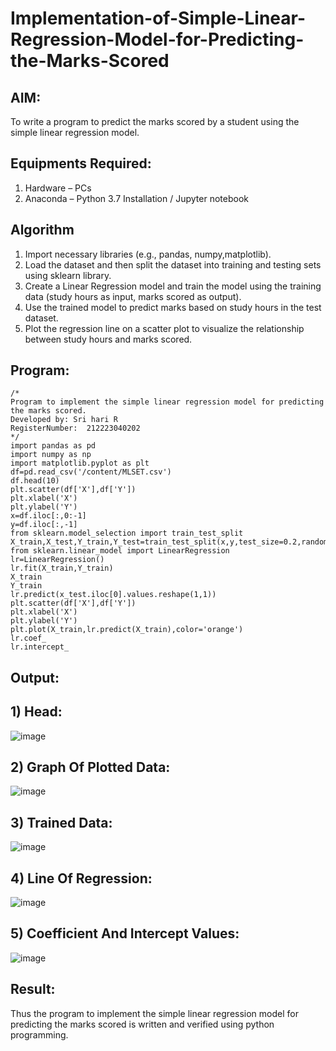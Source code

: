 # Implementation-of-Simple-Linear-Regression-Model-for-Predicting-the-Marks-Scored

## AIM:
To write a program to predict the marks scored by a student using the simple linear regression model.

## Equipments Required:
1. Hardware – PCs
2. Anaconda – Python 3.7 Installation / Jupyter notebook

## Algorithm
1. Import necessary libraries (e.g., pandas, numpy,matplotlib).
2. Load the dataset and then split the dataset into training and testing sets using sklearn library.
3. Create a Linear Regression model and train the model using the training data (study hours as input, marks scored as output).
4. Use the trained model to predict marks based on study hours in the test dataset.
5. Plot the regression line on a scatter plot to visualize the relationship between study hours and marks scored.

## Program:
```
/*
Program to implement the simple linear regression model for predicting the marks scored.
Developed by: Sri hari R
RegisterNumber:  212223040202
*/
import pandas as pd
import numpy as np
import matplotlib.pyplot as plt
df=pd.read_csv('/content/MLSET.csv')
df.head(10)
plt.scatter(df['X'],df['Y'])
plt.xlabel('X')
plt.ylabel('Y')
x=df.iloc[:,0:-1]
y=df.iloc[:,-1]
from sklearn.model_selection import train_test_split
X_train,X_test,Y_train,Y_test=train_test_split(x,y,test_size=0.2,random_state=0)
from sklearn.linear_model import LinearRegression
lr=LinearRegression()
lr.fit(X_train,Y_train)
X_train
Y_train
lr.predict(x_test.iloc[0].values.reshape(1,1))
plt.scatter(df['X'],df['Y'])
plt.xlabel('X')
plt.ylabel('Y')
plt.plot(X_train,lr.predict(X_train),color='orange')
lr.coef_
lr.intercept_
```

## Output:
## 1) Head:
![image](https://github.com/srrihaari/Implementation-of-Simple-Linear-Regression-Model-for-Predicting-the-Marks-Scored/assets/145550674/e5330877-562a-4789-9926-02fe72adecd2)

## 2) Graph Of Plotted Data:
![image](https://github.com/srrihaari/Implementation-of-Simple-Linear-Regression-Model-for-Predicting-the-Marks-Scored/assets/145550674/a2915013-c834-4111-8067-303d71536442)

## 3) Trained Data:
![image](https://github.com/srrihaari/Implementation-of-Simple-Linear-Regression-Model-for-Predicting-the-Marks-Scored/assets/145550674/47e7cbe1-692e-43d9-90f7-c93bd1fb0f5d)

## 4) Line Of Regression:
![image](https://github.com/srrihaari/Implementation-of-Simple-Linear-Regression-Model-for-Predicting-the-Marks-Scored/assets/145550674/8e71ad3d-4324-49d4-9139-35c79c1e10b1)

## 5) Coefficient And Intercept Values:
![image](https://github.com/srrihaari/Implementation-of-Simple-Linear-Regression-Model-for-Predicting-the-Marks-Scored/assets/145550674/eb9188dc-ae51-4798-b338-7c0b3a6218ff)


 ## Result:
Thus the program to implement the simple linear regression model for predicting the marks scored is written and verified using python programming.
